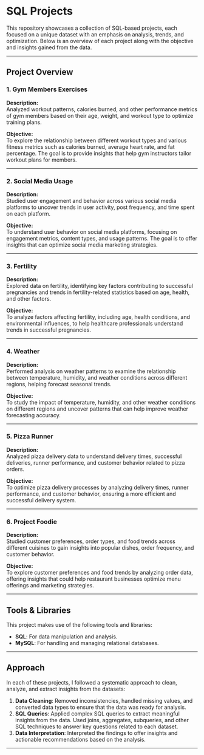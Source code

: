 # SQL Projects

This repository showcases a collection of SQL-based projects, each focused on a unique dataset with an emphasis on analysis, trends, and optimization. Below is an overview of each project along with the objective and insights gained from the data.

---

## Project Overview

### 1. **Gym Members Exercises**
**Description:**  
Analyzed workout patterns, calories burned, and other performance metrics of gym members based on their age, weight, and workout type to optimize training plans.

**Objective:**  
To explore the relationship between different workout types and various fitness metrics such as calories burned, average heart rate, and fat percentage. The goal is to provide insights that help gym instructors tailor workout plans for members.

---

### 2. **Social Media Usage**
**Description:**  
Studied user engagement and behavior across various social media platforms to uncover trends in user activity, post frequency, and time spent on each platform.

**Objective:**  
To understand user behavior on social media platforms, focusing on engagement metrics, content types, and usage patterns. The goal is to offer insights that can optimize social media marketing strategies.

---

### 3. **Fertility**
**Description:**  
Explored data on fertility, identifying key factors contributing to successful pregnancies and trends in fertility-related statistics based on age, health, and other factors.

**Objective:**  
To analyze factors affecting fertility, including age, health conditions, and environmental influences, to help healthcare professionals understand trends in successful pregnancies.

---

### 4. **Weather**
**Description:**  
Performed analysis on weather patterns to examine the relationship between temperature, humidity, and weather conditions across different regions, helping forecast seasonal trends.

**Objective:**  
To study the impact of temperature, humidity, and other weather conditions on different regions and uncover patterns that can help improve weather forecasting accuracy.

---

### 5. **Pizza Runner**
**Description:**  
Analyzed pizza delivery data to understand delivery times, successful deliveries, runner performance, and customer behavior related to pizza orders.

**Objective:**  
To optimize pizza delivery processes by analyzing delivery times, runner performance, and customer behavior, ensuring a more efficient and successful delivery system.

---

### 6. **Project Foodie**
**Description:**  
Studied customer preferences, order types, and food trends across different cuisines to gain insights into popular dishes, order frequency, and customer behavior.

**Objective:**  
To explore customer preferences and food trends by analyzing order data, offering insights that could help restaurant businesses optimize menu offerings and marketing strategies.

---

## Tools & Libraries

This project makes use of the following tools and libraries:

- **SQL**: For data manipulation and analysis.
- **MySQL**: For handling and managing relational databases.

---

## Approach

In each of these projects, I followed a systematic approach to clean, analyze, and extract insights from the datasets:

1. **Data Cleaning**: Removed inconsistencies, handled missing values, and converted data types to ensure that the data was ready for analysis.
2. **SQL Queries**: Applied complex SQL queries to extract meaningful insights from the data. Used joins, aggregates, subqueries, and other SQL techniques to answer key questions related to each dataset.
3. **Data Interpretation**: Interpreted the findings to offer insights and actionable recommendations based on the analysis.

---

